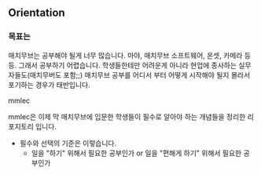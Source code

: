 ## Orientation

### 목표는
매치무브는 공부해야 될게 너무 많습니다. 마야, 매치무브 소프트웨어, 온셋, 카메라 등등. 그래서 공부하기 어렵습니다. 학생들한테만 어려운게 아니라 현업에 종사하는 실무자들도(매치무버도 포함;;) 매치무브 공부를 어디서 부터 어떻게 시작해야 될지 몰라서 포기하는 경우가 태반입니다.




mmlec

mmlec은 이제 막 매치무브에 입문한 학생들이 필수로 알아야 하는 개념들을 정리한 리포지토리 입니다.

- 필수와 선택의 기준은 이렇습니다.
    - 일을 "하기" 위해서 필요한 공부인가 or 일을 "편해게 하기" 위해서 필요한 공부인가
